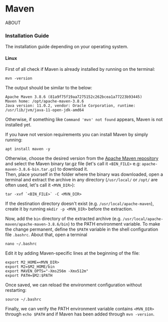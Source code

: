 
# Maven

ABOUT

### Installation Guide

The installation guide depending on your operating system.

#### Linux

First of all check if Maven is already installed by running on the terminal:
```
mvn -version
```
The output should be similar to the below:
```
Apache Maven 3.8.6 (81a9f75f19aa7275152c262bcea1a77223b93445)
Maven home: /opt/apache-maven-3.8.6
Java version: 11.0.2, vendor: Oracle Corporation, runtime: /usr/lib/jvm/java-11-open-jdk-amd64
```
Otherwise, if something like `Command 'mvn' not found` appears, Maven is not installed yet.<br>

If you have not version requirements you can install Maven by simply running:
```
apt install maven -y
```

Otherwise, choose the desired version from the [Apache Maven repository](https://repo.maven.apache.org/maven2/org/apache/maven/apache-maven/) and select the Maven binary tar.gz file (let's call it `<BIN_FILE>` e.g: `apache-maven-3.8.6-bin.tar.gz`) to download it.<br>
Then, place yourself in the folder where the binary was downloaded, open a terminal and extract the archive in any directory (`/usr/local/` or `/opt/` are often used, let's call it `<MVN_DIR>`):
```
tar -xvf `<BIN_FILE>` -C <MVN_DIR>
```
If the destination directory doesn't exist (e.g. `/usr/local/apache-maven`), create it by running `mkdir -p <MVN_DIR>` before the extraction.<br>

Now, add the `bin` directory of the extracted archive (e.g. `/usr/local/apache-maven/apache-maven-3.8.6/bin`) to the PATH environment variable. To make the change permanent, define the `$PATH` variable in the shell configuration file `.bashrc`. About that, open a terminal 
```
nano ~/.bashrc
```
Edit it by adding Maven-specific lines at the beginning of the file:
```
export M2_HOME=<MVN_DIR>
export M2=$M2_HOME/bin
export MAVEN_OPTS="-Xms256m -Xmx512m"
export PATH=$M2:$PATH
```
Once saved, we can reload the environment configuration without restarting:
```
source ~/.bashrc
```
Finally, we can verify the PATH environment variable contains `<MVN_DIR>` through `echo $PATH` and if Maven has been added through `mvn -version`.
